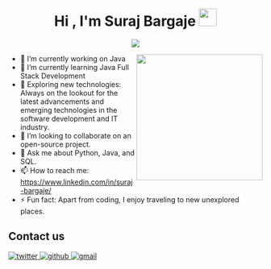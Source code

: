 <h1 align="center"><b>Hi , I'm Suraj Bargaje </b><img src="https://media.giphy.com/media/hvRJCLFzcasrR4ia7z/giphy.gif" width="35"></h1>

<!--
**SurajBargaje/SurajBargaje** is a ✨ _special_ ✨ repository because its `README.md` (this file) appears on your GitHub profile.

Here are some ideas to get you started:

- 🔭 I’m currently working on ...
- 🌱 I’m currently learning ...
- 👯 I’m looking to collaborate on ...
- 🤔 I’m looking for help with ...
- 💬 Ask me about ...
- 📫 How to reach me: ...
- 😄 Pronouns: ...
- ⚡ Fun fact: ...
-->
<p align="center">
  <a href="https://github.com/DenverCoder1/readme-typing-svg"><img src="https://readme-typing-svg.herokuapp.com?font=Time+New+Roman&color=cyan&size=25&center=true&vCenter=true&width=600&height=100&lines=Ram+Ram&hearts;++;Java+Full+Stack+Developer;Active+Learner/Researcher,;Love+to+learn+new+stuffs.."></a>
</p>


- 🔭 I’m currently working on Java
  <picture> <img align="right" src="https://github.com/7oSkaaa/7oSkaaa/blob/main/Images/Right_Side.gif?raw=true" width = 250px></picture>
- 🌱 I’m currently learning Java Full Stack Development
- 🚀 Exploring new technologies: Always on the lookout for the latest advancements and emerging technologies in the software development and IT industry.
- 👯 I’m looking to collaborate on an open-source project.
- 💬 Ask me about Python, Java, and SQL.
- 📫 How to reach me: https://www.linkedin.com/in/suraj-bargaje/
- ⚡ Fun fact: Apart from coding, I enjoy traveling to new unexplored places.



## Contact us

<a href="https://twitter.com/Suraj_Bargaje_" target="_blank">
<img src=https://img.shields.io/badge/twitter-%2300acee.svg?color=1DA1F2&style=for-the-badge&logo=twitter&logoColor=white alt=twitter style="margin-bottom: 5px;" />

<a href="https://github.com/SurajBargaje" target="_blank">
<img src=https://img.shields.io/badge/github-%2300acee.svg?color=181717&style=for-the-badge&logo=github&logoColor=white alt=github style="margin-bottom: 5px;" />

<a href="surajbargaje86@gmail.com" target="_blank">
<img src=https://img.shields.io/badge/gmail-%2300acee.svg?color=EA4335&style=for-the-badge&logo=gmail&logoColor=white alt=gmail style="margin-bottom: 5px;" />
